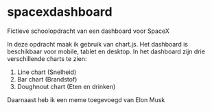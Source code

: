 # spacexdashboard
Fictieve schoolopdracht van een dashboard voor SpaceX

In deze opdracht maak ik gebruik van chart.js.
Het dashboard is beschikbaar voor mobile, tablet en desktop.
In het dashboard zijn drie verschillende charts te zien:
  1. Line chart (Snelheid)
  2. Bar chart (Brandstof)
  3. Doughnout chart (Eten en drinken)

Daarnaast heb ik een meme toegevoegd van Elon Musk
